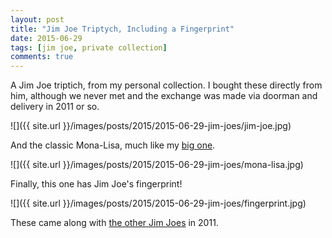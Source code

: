 ```yaml
---
layout: post
title: "Jim Joe Triptych, Including a Fingerprint"
date: 2015-06-29
tags: [jim joe, private collection]
comments: true
---
```

A Jim Joe triptich, from my personal collection. I bought these directly from him, although we never met and the exchange was made via doorman and delivery in 2011 or so.

![]({{ site.url }}/images/posts/2015/2015-06-29-jim-joes/jim-joe.jpg)

And the classic Mona-Lisa, much like my [big one](/2011/07/12/jim-joe.html).

![]({{ site.url }}/images/posts/2015/2015-06-29-jim-joes/mona-lisa.jpg)

Finally, this one has Jim Joe's fingerprint!

![]({{ site.url }}/images/posts/2015/2015-06-29-jim-joes/fingerprint.jpg)

These came along with [the other Jim Joes](/2015/06/10/jimjoe-official-and-please-thank-you.html) in 2011.
